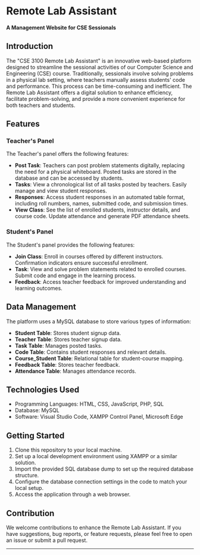 # Remote Lab Assistant

**A Management Website for CSE Sessionals**

## Introduction

The "CSE 3100 Remote Lab Assistant" is an innovative web-based platform designed to streamline the sessional activities of our Computer Science and Engineering (CSE) course. Traditionally, sessionals involve solving problems in a physical lab setting, where teachers manually assess students' code and performance. This process can be time-consuming and inefficient. The Remote Lab Assistant offers a digital solution to enhance efficiency, facilitate problem-solving, and provide a more convenient experience for both teachers and students.

## Features

### Teacher's Panel

The Teacher's panel offers the following features:

- **Post Task**: Teachers can post problem statements digitally, replacing the need for a physical whiteboard. Posted tasks are stored in the database and can be accessed by students.
- **Tasks**: View a chronological list of all tasks posted by teachers. Easily manage and view student responses.
- **Responses**: Access student responses in an automated table format, including roll numbers, names, submitted code, and submission times.
- **View Class**: See the list of enrolled students, instructor details, and course code. Update attendance and generate PDF attendance sheets.

### Student's Panel

The Student's panel provides the following features:

- **Join Class**: Enroll in courses offered by different instructors. Confirmation indicators ensure successful enrollment.
- **Task**: View and solve problem statements related to enrolled courses. Submit code and engage in the learning process.
- **Feedback**: Access teacher feedback for improved understanding and learning outcomes.

## Data Management

The platform uses a MySQL database to store various types of information:

- **Student Table**: Stores student signup data.
- **Teacher Table**: Stores teacher signup data.
- **Task Table**: Manages posted tasks.
- **Code Table**: Contains student responses and relevant details.
- **Course_Student Table**: Relational table for student-course mapping.
- **Feedback Table**: Stores teacher feedback.
- **Attendance Table**: Manages attendance records.

## Technologies Used

- Programming Languages: HTML, CSS, JavaScript, PHP, SQL
- Database: MySQL
- Software: Visual Studio Code, XAMPP Control Panel, Microsoft Edge

## Getting Started

1. Clone this repository to your local machine.
2. Set up a local development environment using XAMPP or a similar solution.
3. Import the provided SQL database dump to set up the required database structure.
4. Configure the database connection settings in the code to match your local setup.
5. Access the application through a web browser.

## Contribution

We welcome contributions to enhance the Remote Lab Assistant. If you have suggestions, bug reports, or feature requests, please feel free to open an issue or submit a pull request.


---

